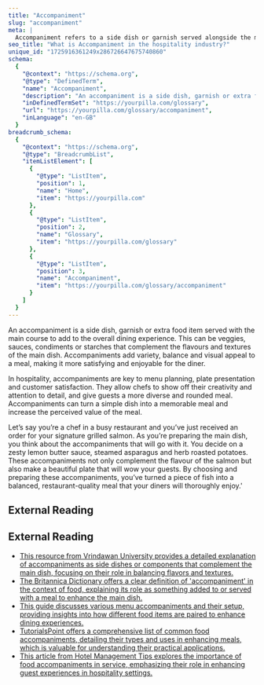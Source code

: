 ```yaml
---
title: "Accompaniment"
slug: "accompaniment"
meta: |
  Accompaniment refers to a side dish or garnish served alongside the main course in restaurants, cafes, and bars, enhancing the overall dining experience.
seo_title: "What is Accompaniment in the hospitality industry?"
unique_id: "1725916361249x286726647675740860"
schema:
  {
    "@context": "https://schema.org",
    "@type": "DefinedTerm",
    "name": "Accompaniment",
    "description": "An accompaniment is a side dish, garnish or extra food item served with the main course to add to the overall dining experience. It includes veggies, sauces, condiments or starches that complement the flavours and textures of the main dish.",
    "inDefinedTermSet": "https://yourpilla.com/glossary",
    "url": "https://yourpilla.com/glossary/accompaniment",
    "inLanguage": "en-GB"
  }
breadcrumb_schema:
  {
    "@context": "https://schema.org",
    "@type": "BreadcrumbList",
    "itemListElement": [
      {
        "@type": "ListItem",
        "position": 1,
        "name": "Home",
        "item": "https://yourpilla.com"
      },
      {
        "@type": "ListItem",
        "position": 2,
        "name": "Glossary",
        "item": "https://yourpilla.com/glossary"
      },
      {
        "@type": "ListItem",
        "position": 3,
        "name": "Accompaniment",
        "item": "https://yourpilla.com/glossary/accompaniment"
      }
    ]
  }
---
```


An accompaniment is a side dish, garnish or extra food item served with the main course to add to the overall dining experience. This can be veggies, sauces, condiments or starches that complement the flavours and textures of the main dish. Accompaniments add variety, balance and visual appeal to a meal, making it more satisfying and enjoyable for the diner.

In hospitality, accompaniments are key to menu planning, plate presentation and customer satisfaction. They allow chefs to show off their creativity and attention to detail, and give guests a more diverse and rounded meal. Accompaniments can turn a simple dish into a memorable meal and increase the perceived value of the meal.

Let’s say you’re a chef in a busy restaurant and you’ve just received an order for your signature grilled salmon. As you’re preparing the main dish, you think about the accompaniments that will go with it. You decide on a zesty lemon butter sauce, steamed asparagus and herb roasted potatoes. These accompaniments not only complement the flavour of the salmon but also make a beautiful plate that will wow your guests. By choosing and preparing these accompaniments, you’ve turned a piece of fish into a balanced, restaurant-quality meal that your diners will thoroughly enjoy.'

## External Reading



## External Reading

*   [This resource from Vrindawan University provides a detailed explanation of accompaniments as side dishes or components that complement the main dish, focusing on their role in balancing flavors and textures.](https://vuniversity.in/garnishes-accompaniments/)
*   [The Britannica Dictionary offers a clear definition of 'accompaniment' in the context of food, explaining its role as something added to or served with a meal to enhance the main dish.](https://www.britannica.com/dictionary/accompaniment)
*   [This guide discusses various menu accompaniments and their setup, providing insights into how different food items are paired to enhance dining experiences.](https://bngkolkata.com/menu-accompaniments-table-setup/)
*   [TutorialsPoint offers a comprehensive list of common food accompaniments, detailing their types and uses in enhancing meals, which is valuable for understanding their practical applications.](https://www.tutorialspoint.com/food_and_beverage_services/food_and_beverage_services_food_garnishing.htm)
*   [This article from Hotel Management Tips explores the importance of food accompaniments in service, emphasizing their role in enhancing guest experiences in hospitality settings.](https://www.hotelmanagementtips.com/food-accompaniments/)